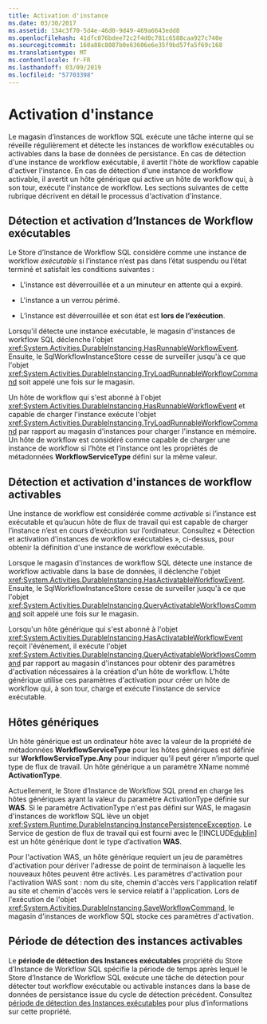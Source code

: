 ```yaml
---
title: Activation d'instance
ms.date: 03/30/2017
ms.assetid: 134c3f70-5d4e-46d0-9d49-469a6643edd8
ms.openlocfilehash: 41dfc076bdee72c2f4d0c781c6588caa927c740e
ms.sourcegitcommit: 160a88c8087b0e63606e6e35f9bd57fa5f69c168
ms.translationtype: MT
ms.contentlocale: fr-FR
ms.lasthandoff: 03/09/2019
ms.locfileid: "57703398"
---
```

# <a name="instance-activation"></a>Activation d'instance
Le magasin d’instances de workflow SQL exécute une tâche interne qui se réveille régulièrement et détecte les instances de workflow exécutables ou activables dans la base de données de persistance. En cas de détection d'une instance de workflow exécutable, il avertit l'hôte de workflow capable d'activer l'instance. En cas de détection d'une instance de workflow activable, il avertit un hôte générique qui active un hôte de workflow qui, à son tour, exécute l'instance de workflow. Les sections suivantes de cette rubrique décrivent en détail le processus d'activation d'instance.  
  
## <a name="RunnableSection"></a> Détection et activation d’Instances de Workflow exécutables  
 Le Store d’Instance de Workflow SQL considère comme une instance de workflow *exécutable* si l’instance n’est pas dans l’état suspendu ou l’état terminé et satisfait les conditions suivantes :  
  
-   L'instance est déverrouillée et a un minuteur en attente qui a expiré.  
  
-   L'instance a un verrou périmé.  
  
-   L’instance est déverrouillée et son état est **lors de l’exécution**.  
  
 Lorsqu'il détecte une instance exécutable, le magasin d'instances de workflow SQL déclenche l'objet <xref:System.Activities.DurableInstancing.HasRunnableWorkflowEvent>. Ensuite, le SqlWorkflowInstanceStore cesse de surveiller jusqu'à ce que l'objet <xref:System.Activities.DurableInstancing.TryLoadRunnableWorkflowCommand> soit appelé une fois sur le magasin.  
  
 Un hôte de workflow qui s'est abonné à l'objet <xref:System.Activities.DurableInstancing.HasRunnableWorkflowEvent> et capable de charger l'instance exécute l'objet <xref:System.Activities.DurableInstancing.TryLoadRunnableWorkflowCommand> par rapport au magasin d'instances pour charger l'instance en mémoire. Un hôte de workflow est considéré comme capable de charger une instance de workflow si l’hôte et l’instance ont les propriétés de métadonnées **WorkflowServiceType** défini sur la même valeur.  
  
## <a name="detecting-and-activating-activatable-workflow-instances"></a>Détection et activation d'instances de workflow activables  
 Une instance de workflow est considérée comme *activable* si l’instance est exécutable et qu’aucun hôte de flux de travail qui est capable de charger l’instance n’est en cours d’exécution sur l’ordinateur. Consultez « Détection et activation d'instances de workflow exécutables », ci-dessus, pour obtenir la définition d'une instance de workflow exécutable.  
  
 Lorsque le magasin d'instances de workflow SQL détecte une instance de workflow activable dans la base de données, il déclenche l'objet <xref:System.Activities.DurableInstancing.HasActivatableWorkflowEvent>. Ensuite, le SqlWorkflowInstanceStore cesse de surveiller jusqu'à ce que l'objet <xref:System.Activities.DurableInstancing.QueryActivatableWorkflowsCommand> soit appelé une fois sur le magasin.  
  
 Lorsqu'un hôte générique qui s'est abonné à l'objet <xref:System.Activities.DurableInstancing.HasActivatableWorkflowEvent> reçoit l'événement, il exécute l'objet <xref:System.Activities.DurableInstancing.QueryActivatableWorkflowsCommand> par rapport au magasin d'instances pour obtenir des paramètres d'activation nécessaires à la création d'un hôte de workflow. L'hôte générique utilise ces paramètres d'activation pour créer un hôte de workflow qui, à son tour, charge et exécute l'instance de service exécutable.  
  
## <a name="generic-hosts"></a>Hôtes génériques  
 Un hôte générique est un ordinateur hôte avec la valeur de la propriété de métadonnées **WorkflowServiceType** pour les hôtes génériques est définie sur **WorkflowServiceType.Any** pour indiquer qu’il peut gérer n’importe quel type de flux de travail. Un hôte générique a un paramètre XName nommé **ActivationType**.  
  
 Actuellement, le Store d’Instance de Workflow SQL prend en charge les hôtes génériques ayant la valeur du paramètre ActivationType définie sur **WAS**. Si le paramètre ActivationType n'est pas défini sur WAS, le magasin d'instances de workflow SQL lève un objet <xref:System.Runtime.DurableInstancing.InstancePersistenceException>. Le Service de gestion de flux de travail qui est fourni avec le [!INCLUDE[dublin](../../../includes/dublin-md.md)] est un hôte générique dont le type d’activation **WAS**.  
  
 Pour l'activation WAS, un hôte générique requiert un jeu de paramètres d'activation pour dériver l'adresse de point de terminaison à laquelle les nouveaux hôtes peuvent être activés. Les paramètres d'activation pour l'activation WAS sont : nom du site, chemin d'accès vers l'application relatif au site et chemin d'accès vers le service relatif à l'application. Lors de l'exécution de l'objet <xref:System.Activities.DurableInstancing.SaveWorkflowCommand>, le magasin d'instances de workflow SQL stocke ces paramètres d'activation.  
  
## <a name="runnable-instances-detection-period"></a>Période de détection des instances activables  
 Le **période de détection des Instances exécutables** propriété du Store d’Instance de Workflow SQL spécifie la période de temps après lequel le Store d’Instance de Workflow SQL exécute une tâche de détection pour détecter tout workflow exécutable ou activable instances dans la base de données de persistance issue du cycle de détection précédent. Consultez [période de détection des Instances exécutables](runnable-instances-detection-period.md) pour plus d’informations sur cette propriété.

